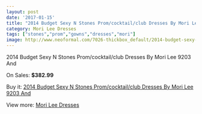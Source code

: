 ```yaml
---
layout: post
date: '2017-01-15'
title: "2014 Budget Sexy N Stones Prom/cocktail/club Dresses By Mori Lee 9203 And"
category: Mori Lee Dresses
tags: ["stones","prom","gowns","dresses","mori"]
image: http://www.neoformal.com/7026-thickbox_default/2014-budget-sexy-n-stones-prom-cocktail-club-dresses-by-mori-lee-9203-and.jpg
---
```

2014 Budget Sexy N Stones Prom/cocktail/club Dresses By Mori Lee 9203 And

On Sales: **$382.99**
<a href="https://www.neoformal.com/en/mori-lee-dresses/2517-2014-budget-sexy-n-stones-prom-cocktail-club-dresses-by-mori-lee-9203-and.html"><amp-img layout="responsive" width="600" height="600" src="//www.neoformal.com/7026-thickbox_default/2014-budget-sexy-n-stones-prom-cocktail-club-dresses-by-mori-lee-9203-and.jpg" alt="2014 Budget Sexy N Stones Prom/cocktail/club Dresses By Mori Lee 9203 And 0" /></a>
<a href="https://www.neoformal.com/en/mori-lee-dresses/2517-2014-budget-sexy-n-stones-prom-cocktail-club-dresses-by-mori-lee-9203-and.html"><amp-img layout="responsive" width="600" height="600" src="//www.neoformal.com/7027-thickbox_default/2014-budget-sexy-n-stones-prom-cocktail-club-dresses-by-mori-lee-9203-and.jpg" alt="2014 Budget Sexy N Stones Prom/cocktail/club Dresses By Mori Lee 9203 And 1" /></a>

Buy it: [2014 Budget Sexy N Stones Prom/cocktail/club Dresses By Mori Lee 9203 And](https://www.neoformal.com/en/mori-lee-dresses/2517-2014-budget-sexy-n-stones-prom-cocktail-club-dresses-by-mori-lee-9203-and.html "2014 Budget Sexy N Stones Prom/cocktail/club Dresses By Mori Lee 9203 And")

View more: [Mori Lee Dresses](https://www.neoformal.com/en/22-mori-lee-dresses "Mori Lee Dresses")